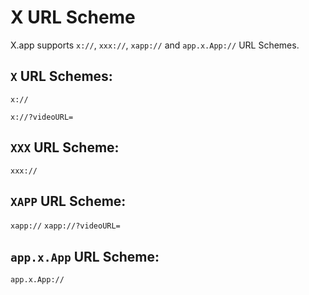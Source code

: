 # X URL Scheme

X.app supports `x://`, `xxx://`, `xapp://` and `app.x.App://` URL Schemes.

## `X` URL Schemes:
`x://`

`x://?videoURL=`


## `XXX` URL Scheme:
`xxx://`


## `XAPP` URL Scheme:
`xapp://`
`xapp://?videoURL=`


## `app.x.App` URL Scheme:
`app.x.App://`
